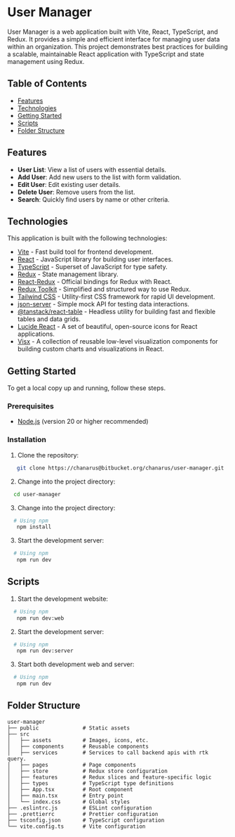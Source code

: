 # User Manager

User Manager is a web application built with Vite, React, TypeScript, and Redux. It provides a simple and efficient interface for managing user data within an organization. This project demonstrates best practices for building a scalable, maintainable React application with TypeScript and state management using Redux.

## Table of Contents

- [Features](#features)
- [Technologies](#technologies)
- [Getting Started](#getting-started)
- [Scripts](#scripts)
- [Folder Structure](#folder-structure)

## Features

- **User List**: View a list of users with essential details.
- **Add User**: Add new users to the list with form validation.
- **Edit User**: Edit existing user details.
- **Delete User**: Remove users from the list.
- **Search**: Quickly find users by name or other criteria.

## Technologies

This application is built with the following technologies:

- [Vite](https://vitejs.dev/) - Fast build tool for frontend development.
- [React](https://reactjs.org/) - JavaScript library for building user interfaces.
- [TypeScript](https://www.typescriptlang.org/) - Superset of JavaScript for type safety.
- [Redux](https://redux.js.org/) - State management library.
- [React-Redux](https://react-redux.js.org/) - Official bindings for Redux with React.
- [Redux Toolkit](https://redux-toolkit.js.org/) - Simplified and structured way to use Redux.
- [Tailwind CSS](https://tailwindcss.com/) - Utility-first CSS framework for rapid UI development.
- [json-server](https://github.com/typicode/json-server) - Simple mock API for testing data interactions.
- [@tanstack/react-table](https://tanstack.com/table/v8) - Headless utility for building fast and flexible tables and data grids.
- [Lucide React](https://lucide.dev/) - A set of beautiful, open-source icons for React applications.
- [Visx](https://airbnb.io/visx) - A collection of reusable low-level visualization components for building custom charts and visualizations in React.

## Getting Started

To get a local copy up and running, follow these steps.

### Prerequisites

- [Node.js](https://nodejs.org/) (version 20 or higher recommended)

### Installation

1. Clone the repository:

```bash
   git clone https://chanarus@bitbucket.org/chanarus/user-manager.git
```

2. Change into the project directory:

```bash
  cd user-manager
```

3. Change into the project directory:

```bash
  # Using npm
   npm install
```

3. Start the development server:

```bash
  # Using npm
   npm run dev
```

## Scripts

1. Start the development website:

```bash
  # Using npm
   npm run dev:web
```

2. Start the development server:

```bash
  # Using npm
   npm run dev:server
```

3. Start both development web and server:

```bash
  # Using npm
   npm run dev
```

## Folder Structure

```
user-manager
├── public              # Static assets
├── src
│   ├── assets          # Images, icons, etc.
│   ├── components      # Reusable components
│   ├── services        # Services to call backend apis with rtk query.
│   ├── pages           # Page components
│   ├── store           # Redux store configuration
│   ├── features        # Redux slices and feature-specific logic
│   ├── types           # TypeScript type definitions
│   ├── App.tsx         # Root component
│   ├── main.tsx        # Entry point
│   └── index.css       # Global styles
├── .eslintrc.js        # ESLint configuration
├── .prettierrc         # Prettier configuration
├── tsconfig.json       # TypeScript configuration
└── vite.config.ts      # Vite configuration

```

